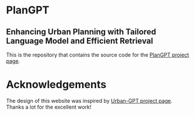 # PlanGPT
## Enhancing Urban Planning with Tailored Language Model and Efficient Retrieval

This is the repository that contains the source code for the [PlanGPT project page](https://plangpt.github.io/).

# Acknowledgements
The design of this website was inspired by [Urban-GPT project page](https://urban-gpt.github.io/). Thanks a lot for the excellent work!
